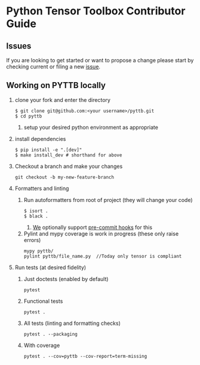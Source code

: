 # Python Tensor Toolbox Contributor Guide

## Issues
If you are looking to get started or want to propose a change please start by checking
current or filing a new [issue](https://github.com/sandialabs/pyttb/issues).

## Working on PYTTB locally
1. clone your fork and enter the directory
    ```
    $ git clone git@github.com:<your username>/pyttb.git
    $ cd pyttb
    ```
    1. setup your desired python environment as appropriate

1. install dependencies
    ```
    $ pip install -e ".[dev]"
    $ make install_dev # shorthand for above
    ```

1. Checkout a branch and make your changes
    ```
    git checkout -b my-new-feature-branch
    ```
1. Formatters and linting
   1. Run autoformatters from root of project (they will change your code)
       ```commandline
       $ isort .
       $ black .
       ```
      1. [We](./.pre-commit-config.yaml) optionally support [pre-commit hooks](https://pre-commit.com/) for this
   1. Pylint and mypy coverage is work in progress (these only raise errors)
      ```commandline
      mypy pyttb/
      pylint pyttb/file_name.py  //Today only tensor is compliant
      ```

1. Run tests (at desired fidelity)
    1. Just doctests (enabled by default)
        ```commandline
        pytest
        ```
   1. Functional tests
        ```commandline
        pytest .
        ```
   1. All tests (linting and formatting checks)
        ```commandline
        pytest . --packaging
        ```
   1. With coverage
        ```commandline
        pytest . --cov=pyttb --cov-report=term-missing
        ```